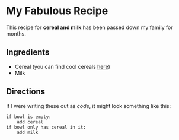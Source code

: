 <h1>My Fabulous Recipe</h1>

<p>This recipe for <strong>cereal and milk</strong> has been passed down my family for months.</p>

<h2>Ingredients</h2>

<ul>
	<li>Cereal (you can find cool cereals <a href="www.example.com/coolcereals">here</a>)</li>
	<li>Milk</li>
</ul>

<h2>Directions</h2>

<p>If I were writing these out as <em>code</em>, it might look something like this:</p>

<pre><code>if bowl is empty:
	add cereal
if bowl only has cereal in it:
	add milk
</code></pre>
</body>
